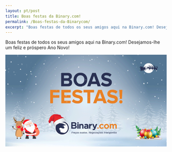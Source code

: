 ```yaml
---
layout: pt/post
title: Boas festas da Binary.com!
permalink: /Boas-festas-da-Binarycom/
excerpt: "Boas festas de todos os seus amigos aqui na Binary.com! Desejamos-lhe um feliz e próspero Ano Novo!..."
---
```


Boas festas de todos os seus amigos aqui na Binary.com! Desejamos-lhe um feliz e próspero Ano Novo!

![](/images/pt-greeting2016.gif)

